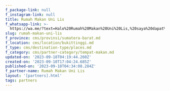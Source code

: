 ```yaml
---
f_package-link: null
f_instagram-link: null
title: Rumah Makan Uni Lis
f_whatsapp-link: >-
  https://wa.me/?text=Halo%20Rumah%20Makan%20Uni%20Lis,%20saya%20dapat%20info%20dari%20@loocale.id%20dan%20punya%20pertanyaan
slug: rumah-makan-uni-lis
f_province: cms/provinsi/sumatera-barat.md
f_location: cms/location/bukittinggi.md
f_type: cms/destination-type/places.md
f_category: cms/partner-category/tempat-makan.md
updated-on: '2023-09-18T04:19:44.260Z'
created-on: '2023-09-10T17:04:24.685Z'
published-on: '2023-09-18T04:34:08.284Z'
f_partner-name: Rumah Makan Uni Lis
layout: '[partners].html'
tags: partners
---
```



